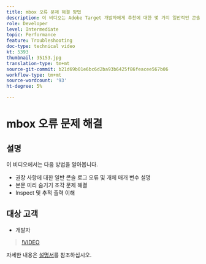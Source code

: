 ```yaml
---
title: mbox 오류 문제 해결 방법
description: 이 비디오는 Adobe Target 개발자에게 추천에 대한 몇 가지 일반적인 콘솔 로그 오류 및 개체 매개 변수를 보여줍니다. 본문 미리 숨김 문제를 해결하는 방법과 추적 출력을 검사하고 이해하는 방법을 알아봅니다.
role: Developer
level: Intermediate
topic: Performance
feature: Troubleshooting
doc-type: technical video
kt: 5393
thumbnail: 35153.jpg
translation-type: tm+mt
source-git-commit: b21d69b01e6bc6d2ba93b6425f86feacee567b06
workflow-type: tm+mt
source-wordcount: '93'
ht-degree: 5%

---
```



# mbox 오류 문제 해결

## 설명

이 비디오에서는 다음 방법을 알아봅니다.

* 권장 사항에 대한 일반 콘솔 로그 오류 및 개체 매개 변수 설명
* 본문 미리 숨기기 조각 문제 해결
* Inspect 및 추적 출력 이해

## 대상 고객

* 개발자

>[!VIDEO](https://video.tv.adobe.com/v/35153/?quality=12)

자세한 내용은 [설명서](https://docs.adobe.com/content/help/en/target/using/troubleshoot/troubleshooting-target.html)를 참조하십시오.
